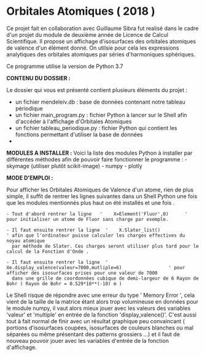 # Orbitales Atomiques ( 2018 )
 Ce projet fait en collaboration avec Guillaume Sibra fut realisé dans le cadre d'un projet du module de deuxième année de Licence de Calcul Scientifique. Il propose un affichage d'isosurfaces des orbitales atomiques de valence d'un élément donné. On utilsie pour cela les expressions analytiques des orbitales atomiques par séries d'harmoniques sphériques.

Ce programme utilise la version de Python 3.7

**CONTENU DU DOSSIER :**

Le dossier qui vous est présenté contient plusieurs éléments du projet :
- un fichier   mendeleiv.db          	 : base de données contenant notre tableau périodique
- un fichier   main_program.py    	 : fichier Python à lancer sur le Shell afin d'accéder à l'affichage d'Orbitales Atomiques
- un fichier   tableau_periodique.py 	 : fichier Python qui contient les fonctions permettant d'utiliser la base de données
- 
**MODULES A INSTALLER :**
Voici la liste des modules Python à installer par différentes méthodes afin de pouvoir faire fonctionner le programme :
	- skymage (utiliser plutôt scikit-image)
 	- numpy
 	- plotly



**MODE D'EMPLOI :**

Pour afficher les Orbitales Atomiques  de Valence d'un atome, rien de plus simple, il suffit de rentrer les lignes suivantes dans un Shell Python une fois 
que les modules mentionnés plus haut on été installés et une fois .

	- Tout d'abord rentrer la ligne   '    X=Element('Fluor',0)      ' pour initialiser un atome de Fluor sans charge par exemple.

	- Il faut ensuite rentrer la ligne  '    X.Slater_list()                 ' afin que l'ordinateur puisse calculer les charges effectives du noyau atomique
	  par méthode de Slater. Ces charges seront utiliser plus tard pour le calcul de la Fonction d'Onde .

	- Il faut ensuite rentrer la ligne  '    Xe.display_valence(valeur=7000,mutliple=6)                 ' pour afficher des isosurfaces prises pour une valeur de 7000
	  dans une grille de coordonnées cubique de demi-largeur de 6 Rayon de Bohr ( Rayon de Bohr = 0.529*10**(-10) m )

Le Shell risque de répondre avec une erreur du type ' Memory Error ', cela vient de la taille de la matrice étant alors trop volumineuse en données pour le module numpy, il vaut alors mieux jouer avec les valeurs des variables 'valeur' et 'multiple' en entrée de la fonction 'display_valence()'. C'est aussi tout à fait normal de finir avec un résultat graphique peu convaincant ( portions d'isosurfaces coupées, isosurfaces de couleurs blanches ou mal séparées ou même présentant des patterns grossiers ...) et il faut de nouveau pouvoir jouer avec les variables d'entrée
de la fonction d'affichage.

